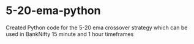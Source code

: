 # 5-20-ema-python
Created Python code for the 5-20 ema crossover strategy which can be used in BankNifty 15 minute and 1 hour timeframes
